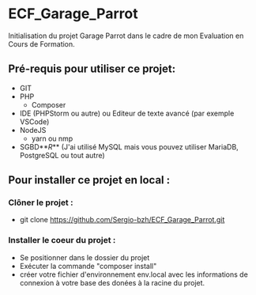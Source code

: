 # ECF_Garage_Parrot
Initialisation du projet Garage Parrot dans le cadre de mon Evaluation en Cours de Formation.

## Pré-requis pour utiliser ce projet:
- GIT
- PHP
  - Composer
- IDE (PHPStorm ou autre) ou Editeur de texte avancé (par exemple VSCode)
- NodeJS
  - yarn ou nmp
- SGBD**_R_** (J'ai utilisé MySQL mais vous pouvez utiliser MariaDB, PostgreSQL ou tout autre)

## Pour installer ce projet en local :
### Clôner le projet :
- git clone https://github.com/Sergio-bzh/ECF_Garage_Parrot.git
### Installer le coeur du projet :
- Se positionner dans le dossier du projet
- Exécuter la commande "composer install"
- créer votre fichier d'environnement env.local avec les informations de connexion à votre base des donées à la racine du projet.
